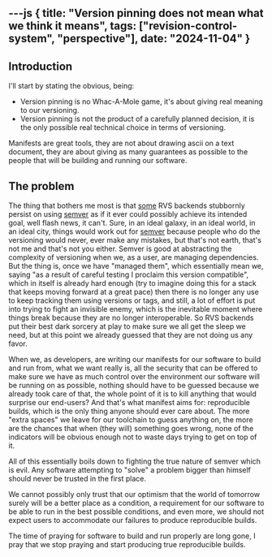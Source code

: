 ---js
{
	title: "Version pinning does not mean what we think it means",
	tags: ["revision-control-system", "perspective"],
	date: "2024-11-04"
}
---

## Introduction

I'll start by stating the obvious, being:

- Version pinning is no Whac-A-Mole game, it's about giving real meaning to our versioning.
- Version pinning is not the product of a carefully planned decision, it is the only possible real technical choice in terms of versioning.

Manifests are great tools, they are not about drawing ascii on a text document, they are about giving as many guarantees as possible to the people that will be building and running our software.

## The problem

The thing that bothers me most is that [some][1] RVS backends stubbornly persist on using [semver][2] as if it ever could possibly achieve its intended goal, well flash news, it can't. Sure, in an ideal galaxy, in an ideal world, in an ideal city, things would work out for [semver][2] because people who do the versioning would never, ever make any mistakes, but that's not earth, that's not me and that's not you either. Semver is good at abstracting the complexity of versioning when we, as a user, are managing dependencies. But the thing is, once we have "managed them", which essentially mean we, saying "as a result of careful testing I proclaim this version compatible", which in itself is already hard enough (try to imagine doing this for a stack that keeps moving forward at a great pace) then there is no longer any use to keep tracking them using versions or tags, and still, a lot of effort is put into trying to fight an invisible enemy, which is the inevitable moment where things break because they are no longer interoperable. So RVS backends put their best dark sorcery at play to make sure we all get the sleep we need, but at this point we already guessed that they are not doing us any favor.

When we, as developers,  are writing our manifests for our software to build and run from, what we want really is, all the security that can be offered to make sure we have as much control over the environment our software will be running on as possible, nothing should have to be guessed because we already took care of that, the whole point of it is to kill anything that would surprise our end-users? And that's what manifest aims for: reproducible builds, which is the only thing anyone should ever care about. The more "extra spaces" we leave for our toolchain to guess anything on, the more are the chances that when (they will) something goes wrong, none of the indicators will be obvious enough not to waste days trying to get on top of it. 

All of this essentially boils down to fighting the true nature of semver which is evil. Any software attempting to "solve" a problem bigger than himself should never be trusted in the first place.

We cannot possibly only trust that our optimism that the world of tomorrow surely will be a better place as a condition, a requirement for our software to be able to run in the best possible conditions, and even more, we should not expect users to accommodate our failures to produce reproducible builds.

The time of praying for software to build and run properly are long gone, I pray that we stop praying and start producing true reproducible builds.

[1]: https://docs.npmjs.com/cli/v9/configuring-npm/package-lock-json
[2]: https://semver.org
